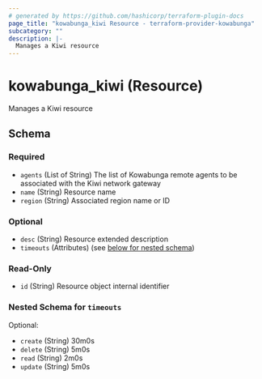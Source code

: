 ```yaml
---
# generated by https://github.com/hashicorp/terraform-plugin-docs
page_title: "kowabunga_kiwi Resource - terraform-provider-kowabunga"
subcategory: ""
description: |-
  Manages a Kiwi resource
---
```


# kowabunga_kiwi (Resource)

Manages a Kiwi resource



<!-- schema generated by tfplugindocs -->
## Schema

### Required

- `agents` (List of String) The list of Kowabunga remote agents to be associated with the Kiwi network gateway
- `name` (String) Resource name
- `region` (String) Associated region name or ID

### Optional

- `desc` (String) Resource extended description
- `timeouts` (Attributes) (see [below for nested schema](#nestedatt--timeouts))

### Read-Only

- `id` (String) Resource object internal identifier

<a id="nestedatt--timeouts"></a>
### Nested Schema for `timeouts`

Optional:

- `create` (String) 30m0s
- `delete` (String) 5m0s
- `read` (String) 2m0s
- `update` (String) 5m0s
